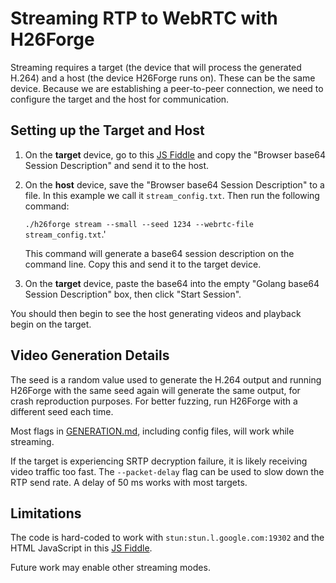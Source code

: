 # Streaming RTP to WebRTC with H26Forge

Streaming requires a target (the device that will process the generated H.264) and a host (the device H26Forge runs on). These can be the same device. Because we are establishing a peer-to-peer connection, we need to configure the target and the host for communication.

## Setting up the Target and Host
1. On the **target** device, go to this [JS Fiddle](https://jsfiddle.net/z7ms3u5r/) and copy the "Browser base64 Session Description" and send it to the host.
2. On the **host** device, save the "Browser base64 Session Description" to a file. In this example we call it `stream_config.txt`. Then run the following command:

    ```./h26forge stream --small --seed 1234 --webrtc-file stream_config.txt```.'

    This command will generate a base64 session description on the command line. Copy this and send it to the target device.
3. On the **target** device, paste the base64 into the empty "Golang base64 Session Description" box, then click "Start Session".

You should then begin to see the host generating videos and playback begin on the target.

## Video Generation Details

The seed is a random value used to generate the H.264 output and running H26Forge with the same seed again will generate the same output, for crash reproduction purposes. For better fuzzing, run H26Forge with a different seed each time.

Most flags in [GENERATION.md](GENERATION.md), including config files, will work while streaming.

If the target is experiencing SRTP decryption failure, it is likely receiving video traffic too fast. The `--packet-delay` flag can be used to slow down the RTP send rate. A delay of 50 ms works with most targets.

## Limitations

The code is hard-coded to work with `stun:stun.l.google.com:19302` and the HTML JavaScript in this [JS Fiddle](https://jsfiddle.net/z7ms3u5r/).

Future work may enable other streaming modes.
